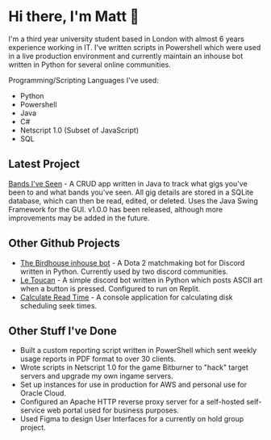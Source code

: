 # Hi there, I'm Matt 👋

I'm a third year university student based in London with almost 6 years experience working in IT. I've written scripts in Powershell which were used in a live production environment and currently maintain an inhouse bot written in Python for several online communities.

Programming/Scripting Languages I've used:
- Python
- Powershell
- Java
- C#
- Netscript 1.0 (Subset of JavaScript)
- SQL

## Latest Project
[Bands I've Seen](https://github.com/Samsquamptch/BandsIveSeen/) - A CRUD app written in Java to track what gigs you've been to and what bands you've seen. All gig details are stored in a SQLite database, which can then be read, edited, or deleted. Uses the Java Swing Framework for the GUI. v1.0.0 has been released, although more improvements may be added in the future.

## Other Github Projects

- [The Birdhouse inhouse bot](https://github.com/Teky500/doghouse) - A Dota 2 matchmaking bot for Discord written in Python. Currently used by two discord communities.
- [Le Toucan](https://github.com/Samsquamptch/LeToucan) - A simple discord bot written in Python which posts ASCII art when a button is pressed. Configured to run on Replit.
- [Calculate Read Time](https://github.com/Samsquamptch/CalculateReadTime) - A console application for calculating disk scheduling seek times.

## Other Stuff I've Done

- Built a custom reporting script written in PowerShell which sent weekly usage reports in PDF format to over 30 clients.
- Wrote scripts in Netscript 1.0 for the game Bitburner to "hack" target servers and upgrade my own ingame servers.
- Set up instances for use in production for AWS and personal use for Oracle Cloud.
- Configured an Apache HTTP reverse proxy server for a self-hosted self-service web portal used for business purposes.
- Used Figma to design User Interfaces for a currently on hold group project.

<!---
Samsquamptch/Samsquamptch is a ✨ special ✨ repository because its `README.md` (this file) appears on your GitHub profile.
You can click the Preview link to take a look at your changes.
--->
